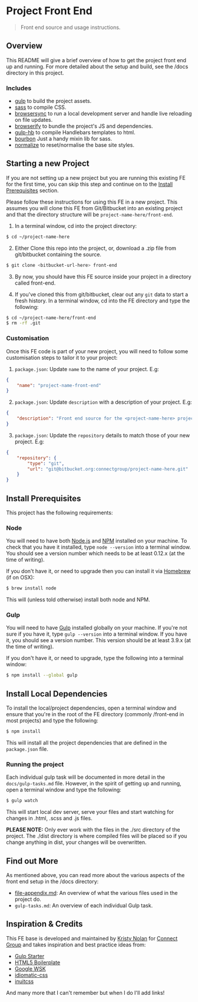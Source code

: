 # Project Front End

> Front end source and usage instructions.

## Overview

This README will give a brief overview of how to get the project front end up and running. For more detailed about the setup and build, see the /docs directory in this project.

### Includes

- [gulp](http://gulpjs.com/) to build the project assets.
- [sass](http://sass-lang.com/) to compile CSS.
- [browsersync](http://www.browsersync.io/) to run a local development server and handle live reloading on file updates.
- [browserify](http://browserify.org/) to bundle the project's JS and dependencies.
- [gulp-hb](https://github.com/shannonmoeller/gulp-hb) to compile Handlebars templates to html.
- [bourbon](http://bourbon.io/) Just a handy mixin lib for sass.
- [normalize](https://github.com/necolas/normalize.css) to reset/normalise the base site styles.

## Starting a new Project

If you are not setting up a new project but you are running this existing FE for the first time, you can skip this step and continue on to the [Install Prerequisites](#install-prerequisites) section.

Please follow these instructions for using this FE in a new project. This assumes you will clone this FE from Git/Bitbucket into an existing project and that the directory structure will be `project-name-here/front-end`.

1) In a terminal window, cd into the project directory:

```sh
$ cd ~/project-name-here
```

2) Either Clone this repo into the project, or, download a .zip file from git/bitbucket containing the source.

```sh
$ git clone <bitbucket-url-here> front-end
```

3) By now, you should have this FE source inside your project in a directory called front-end.

4) If you've cloned this from git/bitbucket, clear out any `git` data to start a fresh history. In a terminal window, cd into the FE directory and type the following:

```sh
$ cd ~/project-name-here/front-end
$ rm -rf .git
```

### Customisation

Once this FE code is part of your new project, you will need to follow some customisation steps to tailor it to your project:

1) `package.json`: Update `name` to the name of your project. E.g:

```json
{
    "name": "project-name-front-end"
}
```

2) `package.json`: Update `description` with a description of your project. E.g:

```json
{
    "description": "Front end source for the <project-name-here> project."
}
```

3) `package.json`: Update the `repository` details to match those of your new project. E.g:

```json
{
    "repository": {
        "type": "git",
        "url": "git@bitbucket.org:connectgroup/project-name-here.git"
    }
}
```

## Install Prerequisites

This project has the following requirements:

### Node

You will need to have both [Node.js](https://nodejs.org) and [NPM](https://www.npmjs.com/) installed on your machine.
To check that you have it installed, type `node --version` into a terminal window. You should see a version number which needs to be at least 0.12.x (at the time of writing).

If you don't have it, or need to upgrade then you can install it via [Homebrew](http://brew.sh/) (if on OSX):

```sh
$ brew install node
```

This will (unless told otherwise) install both node and NPM.

### Gulp

You will need to have [Gulp](http://gulpjs.com/) installed globally on your machine.
If you're not sure if you have it, type `gulp --version` into a terminal window. If you have it, you should see a version number. This version should be at least 3.9.x (at the time of writing).

If you don't have it, or need to upgrade, type the following into a terminal window:

```sh
$ npm install --global gulp
```

## Install Local Dependencies

To install the local/project dependencies, open a terminal window and ensure that you're in the root of the FE directory (commonly /front-end in most projects) and type the following:

```sh
$ npm install
```

This will install all the project dependencies that are defined in the `package.json` file.

### Running the project

Each individual gulp task will be documented in more detail in the `docs/gulp-tasks.md` file.
However, in the spirit of getting up and running, open a terminal window and type the following:

```sh
$ gulp watch
```
This will start local dev server, serve your files and start watching for changes in .html, .scss and .js files.

**PLEASE NOTE:** Only ever work with the files in the ./src directory of the project. The ./dist directory is where compiled files will be placed so if you change anything in dist, your changes will be overwritten.

## Find out More

As mentioned above, you can read more about the various aspects of the front end setup in the /docs directory:

- [file-appendix.md](docs/file-appendix.md): An overview of what the various files used in the project do.
- `gulp-tasks.md`: An overview of each individual Gulp task.

## Inspiration & Credits

This FE base is developed and maintained by [Kristy Nolan](https://github.com/kristyanne) for [Connect Group](http://www.connect-group.com/) and takes inspiration and best practice ideas from:

- [Gulp Starter](https://github.com/vigetlabs/gulp-starter)
- [HTML5 Boilerplate](https://html5boilerplate.com/)
- [Google WSK](https://github.com/google/web-starter-kit/blob/master/docs/install.md)
- [idiomatic-css](https://github.com/necolas/idiomatic-css)
- [inuitcss](https://github.com/inuitcss)

And many more that I can't remember but when I do I'll add links!
